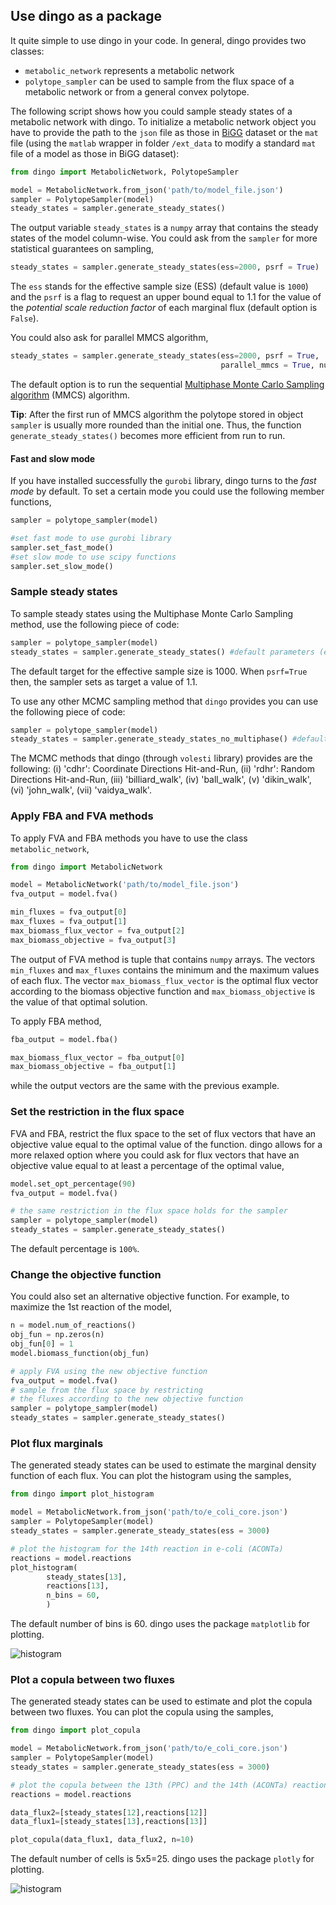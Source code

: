 ## Use dingo as a package

It quite simple to use dingo in your code.  In general, dingo provides two classes:  

- `metabolic_network` represents a metabolic network
- `polytope_sampler` can be used to sample from the flux space of a metabolic network or from a general convex polytope.

 The following script shows how you could sample steady states of a metabolic network with dingo. To initialize a metabolic network object you have to provide the path to the `json` file as those in [BiGG](http://bigg.ucsd.edu/models) dataset or the `mat` file (using the `matlab` wrapper in folder `/ext_data` to modify a standard `mat` file of a model as those in BiGG dataset):

```python
from dingo import MetabolicNetwork, PolytopeSampler

model = MetabolicNetwork.from_json('path/to/model_file.json')
sampler = PolytopeSampler(model)
steady_states = sampler.generate_steady_states()
```

The output variable `steady_states` is a `numpy` array that contains the steady states of the model column-wise. You could ask from the `sampler` for more statistical guarantees on sampling,  

```python
steady_states = sampler.generate_steady_states(ess=2000, psrf = True)
```

The `ess` stands for the effective sample size (ESS) (default value is `1000`) and the `psrf` is a flag to request an upper bound equal to 1.1 for the value of the  *potential scale reduction factor* of each marginal flux (default option is `False`).  

You could also ask for parallel MMCS algorithm,

```python
steady_states = sampler.generate_steady_states(ess=2000, psrf = True, 
                                               parallel_mmcs = True, num_threads = 2)
```

The default option is to run the sequential [Multiphase Monte Carlo Sampling algorithm](https://arxiv.org/abs/2012.05503) (MMCS) algorithm.  

**Tip**: After the first run of MMCS algorithm the polytope stored in object `sampler` is usually more rounded than the initial one. Thus, the function `generate_steady_states()` becomes more efficient from run to run.  

#### Fast and slow mode

If you have installed successfully the `gurobi` library, dingo turns to the *fast mode* by default. To set a certain mode you could use the following member functions,

```python
sampler = polytope_sampler(model)

#set fast mode to use gurobi library
sampler.set_fast_mode()
#set slow mode to use scipy functions 
sampler.set_slow_mode()
```

### Sample steady states

To sample steady states using the Multiphase Monte Carlo Sampling method, use the following piece of code:  

```python
sampler = polytope_sampler(model)
steady_states = sampler.generate_steady_states() #default parameters (ess=1000, psrf=False, parallel_mmcs=False, num_threads=1)
```

The default target for the effective sample size is 1000. When `psrf=True` then, the sampler sets as target a value of 1.1.  

To use any other MCMC sampling method that `dingo` provides you can use the following piece of code:  

```python
sampler = polytope_sampler(model)
steady_states = sampler.generate_steady_states_no_multiphase() #default parameters (method = 'billiard_walk', n=1000, burn_in=0, thinning=1)
```

The MCMC methods that dingo (through `volesti` library) provides are the following: (i) 'cdhr': Coordinate Directions Hit-and-Run, (ii) 'rdhr': Random Directions Hit-and-Run,
(iii) 'billiard_walk', (iv) 'ball_walk', (v) 'dikin_walk', (vi) 'john_walk', (vii) 'vaidya_walk'.  

### Apply FBA and FVA methods

To apply FVA and FBA methods you have to use the class `metabolic_network`,

```python
from dingo import MetabolicNetwork

model = MetabolicNetwork('path/to/model_file.json')
fva_output = model.fva()

min_fluxes = fva_output[0]
max_fluxes = fva_output[1]
max_biomass_flux_vector = fva_output[2]
max_biomass_objective = fva_output[3]
```

The output of FVA method is tuple that contains `numpy` arrays. The vectors `min_fluxes` and `max_fluxes` contains the minimum and the maximum values of each flux. The vector `max_biomass_flux_vector` is the optimal flux vector according to the biomass objective function and `max_biomass_objective` is the value of that optimal solution.  

To apply FBA method,

```python
fba_output = model.fba()

max_biomass_flux_vector = fba_output[0]
max_biomass_objective = fba_output[1]
```

while the output vectors are the same with the previous example.   



### Set the restriction in the flux space

FVA and FBA,  restrict the flux space to the set of flux vectors that have an objective value equal to the optimal value of the function. dingo allows for a more  relaxed option where you could ask for flux vectors that have an objective value equal to at least a percentage of the optimal value,

```python
model.set_opt_percentage(90)
fva_output = model.fva()

# the same restriction in the flux space holds for the sampler
sampler = polytope_sampler(model)
steady_states = sampler.generate_steady_states()
```

The default percentage is `100%`.



### Change the objective function

You could also set an alternative objective function. For example, to maximize the 1st reaction of the model,

```python
n = model.num_of_reactions()
obj_fun = np.zeros(n)
obj_fun[0] = 1
model.biomass_function(obj_fun)

# apply FVA using the new objective function
fva_output = model.fva()
# sample from the flux space by restricting 
# the fluxes according to the new objective function
sampler = polytope_sampler(model)
steady_states = sampler.generate_steady_states()
```



### Plot flux marginals

The generated steady states can be used to estimate the marginal density function of each flux. You can plot the histogram using the samples,

```python
from dingo import plot_histogram

model = MetabolicNetwork.from_json('path/to/e_coli_core.json')
sampler = PolytopeSampler(model)
steady_states = sampler.generate_steady_states(ess = 3000)

# plot the histogram for the 14th reaction in e-coli (ACONTa)
reactions = model.reactions
plot_histogram(
        steady_states[13],
        reactions[13],
        n_bins = 60,
        )
```

The default number of bins is 60. dingo uses the package `matplotlib` for plotting.

![histogram](../doc/e_coli_aconta.png)

### Plot a copula between two fluxes

The generated steady states can be used to estimate and plot the copula between two fluxes. You can plot the copula using the samples,

```python
from dingo import plot_copula

model = MetabolicNetwork.from_json('path/to/e_coli_core.json')
sampler = PolytopeSampler(model)
steady_states = sampler.generate_steady_states(ess = 3000)

# plot the copula between the 13th (PPC) and the 14th (ACONTa) reaction in e-coli 
reactions = model.reactions

data_flux2=[steady_states[12],reactions[12]]
data_flux1=[steady_states[13],reactions[13]]

plot_copula(data_flux1, data_flux2, n=10)
```

The default number of cells is 5x5=25. dingo uses the package `plotly` for plotting.

![histogram](../doc/aconta_ppc_copula.png)
